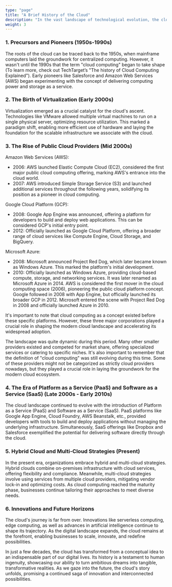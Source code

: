 ```yaml
---
type: "page"
title: "A Brief History of the Cloud"
description: "In the vast landscape of technological evolution, the cloud stands as a towering achievement, reshaping the way we store, access, and process information. Our journey through the history of the cloud takes us from humble beginnings to the expansive digital frontier we traverse today."
weight: 3
---
```


### 1. Precursors and Pioneers (1950s-1990s)

The roots of the cloud can be traced back to the 1950s, when mainframe computers laid the groundwork for centralized computing. However, it wasn't until the 1990s that the term "cloud computing" began to take shape (To learn more, check out TechTarget’s "The history of Cloud Computing Explained"). Early pioneers like Salesforce and Amazon Web Services (AWS) began experimenting with the concept of delivering computing power and storage as a service.

### 2. The Birth of Virtualization (Early 2000s)

Virtualization emerged as a crucial catalyst for the cloud's ascent. Technologies like VMware allowed multiple virtual machines to run on a single physical server, optimizing resource utilization. This marked a paradigm shift, enabling more efficient use of hardware and laying the foundation for the scalable infrastructure we associate with the cloud.

### 3. The Rise of Public Cloud Providers (Mid 2000s)

Amazon Web Services (AWS):

- 2006: AWS launched Elastic Compute Cloud (EC2), considered the first major public cloud computing offering, marking AWS's entrance into the cloud world.
- 2007: AWS introduced Simple Storage Service (S3) and launched additional services throughout the following years, solidifying its position as a pioneer in cloud computing.

Google Cloud Platform (GCP):

- 2008: Google App Engine was announced, offering a platform for developers to build and deploy web applications. This can be considered GCP's initial entry point.
- 2012: Officially launched as Google Cloud Platform, offering a broader range of cloud services like Compute Engine, Cloud Storage, and BigQuery.

Microsoft Azure:

- 2008: Microsoft announced Project Red Dog, which later became known as Windows Azure. This marked the platform's initial development.
- 2010: Officially launched as Windows Azure, providing cloud-based compute, storage, and networking services. It was later renamed as Microsoft Azure in 2014.
AWS is considered the first mover in the cloud computing space (2006), pioneering the public cloud platform concept. Google followed in 2008 with App Engine, but officially launched its broader GCP in 2012. Microsoft entered the scene with Project Red Dog in 2008 and officially launched Azure in 2010.

It's important to note that cloud computing as a concept existed before these specific platforms. However, these three major corporations played a crucial role in shaping the modern cloud landscape and accelerating its widespread adoption.

The landscape was quite dynamic during this period. Many other smaller providers existed and competed for market share, offering specialized services or catering to specific niches. It's also important to remember that the definition of "cloud computing" was still evolving during this time. Some of these providers might not be categorized as strictly cloud providers nowadays, but they played a crucial role in laying the groundwork for the modern cloud ecosystem.

### 4. The Era of Platform as a Service (PaaS) and Software as a Service (SaaS) (Late 2000s - Early 2010s)

The cloud landscape continued to evolve with the introduction of Platform as a Service (PaaS) and Software as a Service (SaaS). PaaS platforms like Google App Engine, Cloud Foundry, AWS Beanstalk, etc., provided developers with tools to build and deploy applications without managing the underlying infrastructure. Simultaneously, SaaS offerings like Dropbox and Salesforce exemplified the potential for delivering software directly through the cloud.

### 5. Hybrid Cloud and Multi-Cloud Strategies (Present)

In the present era, organizations embrace hybrid and multi-cloud strategies. Hybrid clouds combine on-premises infrastructure with cloud services, offering flexibility and compliance. Meanwhile, multi-cloud strategies involve using services from multiple cloud providers, mitigating vendor lock-in and optimizing costs. As cloud computing reached the maturity phase, businesses continue tailoring their approaches to meet diverse needs.

### 6. Innovations and Future Horizons

The cloud's journey is far from over. Innovations like serverless computing, edge computing, as well as advances in artificial intelligence continue to shape its trajectory. As the digital landscape expands, the cloud remains at the forefront, enabling businesses to scale, innovate, and redefine possibilities.

In just a few decades, the cloud has transformed from a conceptual idea to an indispensable part of our digital lives. Its history is a testament to human ingenuity, showcasing our ability to turn ambitious dreams into tangible, transformative realities. As we gaze into the future, the cloud's story unfolds, promising a continued saga of innovation and interconnected possibilities.
